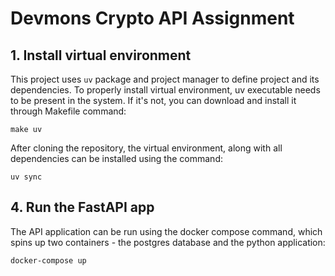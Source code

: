 # Devmons Crypto API Assignment

## 1. Install virtual environment
This project uses `uv` package and project manager to define project and its dependencies. To properly install virtual environment, uv executable needs to be present in the system. If it's not, you can download and install it through Makefile command:
```
make uv
```

After cloning the repository, the virtual environment, along with all dependencies can be installed using the command:
```
uv sync
```

## 4. Run the FastAPI app
The API application can be run using the docker compose command, which spins up two containers - the postgres database and the python application:
```
docker-compose up
```

